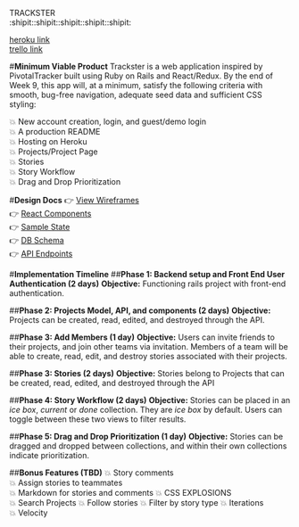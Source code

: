 TRACKSTER  
:shipit::shipit::shipit::shipit::shipit:

[heroku link](http:/www.trackster.me)  
[trello link](https://trello.com/b/5xpjhjV8/trackster)

#__Minimum Viable Product__
Trackster is a web application inspired by PivotalTracker built using Ruby on Rails and React/Redux. By the end of Week 9, this app will, at a minimum, satisfy the following criteria with smooth, bug-free navigation, adequate seed data and sufficient CSS styling:

:boom: New account creation, login, and guest/demo login  
:boom: A production README  
:boom: Hosting on Heroku  
:boom: Projects/Project Page  
:boom: Stories  
:boom: Story Workflow  
:boom: Drag and Drop Prioritization  

#__Design Docs__
:point_right: [View Wireframes](./wireframes)  
:point_right: [React Components](./component-hierarchy.md)  
:point_right: [Sample State](./sample-state.md)  
:point_right: [DB Schema](./schema.md)  
:point_right: [API Endpoints](./api-endpoints.md)  

#__Implementation Timeline__
##__Phase 1: Backend setup and Front End User Authentication (2 days)__
__Objective:__ Functioning rails project with front-end authentication.

##__Phase 2: Projects Model, API, and components (2 days)__
__Objective:__ Projects can be created, read, edited, and destroyed through the API.

##__Phase 3: Add Members  (1 day)__
__Objective:__ Users can invite friends to their projects, and join other teams via invitation. Members of a team will be able to create, read, edit, and destroy stories associated with their projects.

##__Phase 3: Stories (2 days)__
__Objective:__ Stories belong to Projects that can be created, read, edited, and destroyed through the API

##__Phase 4: Story Workflow (2 days)__
__Objective:__ Stories can be placed in an *ice box*, *current* or *done* collection. They are *ice box* by default. Users can toggle between these two views to filter results.

##__Phase 5: Drag and Drop Prioritization (1 day)__
__Objective:__ Stories can be dragged and dropped between collections, and within their own collections indicate prioritization.


##__Bonus Features (TBD)__
:boom: Story comments  
:boom: Assign stories to teammates  
:boom: Markdown for stories and comments
:boom: CSS EXPLOSIONS  
:boom: Search Projects
:boom: Follow stories
:boom: Filter by story type
:boom: Iterations  
:boom: Velocity  
